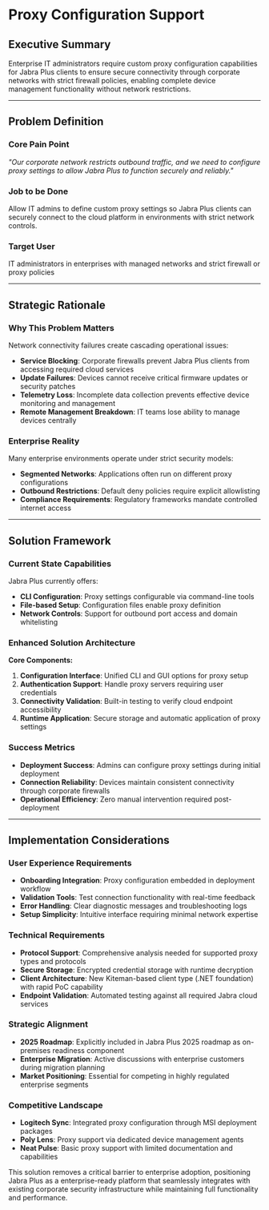 # Proxy Configuration Support

## Executive Summary

Enterprise IT administrators require custom proxy configuration capabilities for Jabra Plus clients to ensure secure connectivity through corporate networks with strict firewall policies, enabling complete device management functionality without network restrictions.

---

## Problem Definition

### Core Pain Point

_"Our corporate network restricts outbound traffic, and we need to configure proxy settings to allow Jabra Plus to function securely and reliably."_

### Job to be Done

Allow IT admins to define custom proxy settings so Jabra Plus clients can securely connect to the cloud platform in environments with strict network controls.

### Target User

IT administrators in enterprises with managed networks and strict firewall or proxy policies

---

## Strategic Rationale

### Why This Problem Matters

Network connectivity failures create cascading operational issues:

- **Service Blocking**: Corporate firewalls prevent Jabra Plus clients from accessing required cloud services
- **Update Failures**: Devices cannot receive critical firmware updates or security patches
- **Telemetry Loss**: Incomplete data collection prevents effective device monitoring and management
- **Remote Management Breakdown**: IT teams lose ability to manage devices centrally

### Enterprise Reality

Many enterprise environments operate under strict security models:

- **Segmented Networks**: Applications often run on different proxy configurations
- **Outbound Restrictions**: Default deny policies require explicit allowlisting
- **Compliance Requirements**: Regulatory frameworks mandate controlled internet access

---

## Solution Framework

### Current State Capabilities

Jabra Plus currently offers:

- **CLI Configuration**: Proxy settings configurable via command-line tools
- **File-based Setup**: Configuration files enable proxy definition
- **Network Controls**: Support for outbound port access and domain whitelisting

### Enhanced Solution Architecture

**Core Components:**

1. **Configuration Interface**: Unified CLI and GUI options for proxy setup
2. **Authentication Support**: Handle proxy servers requiring user credentials
3. **Connectivity Validation**: Built-in testing to verify cloud endpoint accessibility
4. **Runtime Application**: Secure storage and automatic application of proxy settings

### Success Metrics

- **Deployment Success**: Admins can configure proxy settings during initial deployment
- **Connection Reliability**: Devices maintain consistent connectivity through corporate firewalls
- **Operational Efficiency**: Zero manual intervention required post-deployment

---

## Implementation Considerations

### User Experience Requirements

- **Onboarding Integration**: Proxy configuration embedded in deployment workflow
- **Validation Tools**: Test connection functionality with real-time feedback
- **Error Handling**: Clear diagnostic messages and troubleshooting logs
- **Setup Simplicity**: Intuitive interface requiring minimal network expertise

### Technical Requirements

- **Protocol Support**: Comprehensive analysis needed for supported proxy types and protocols
- **Secure Storage**: Encrypted credential storage with runtime decryption
- **Client Architecture**: New Kiteman-based client type (.NET foundation) with rapid PoC capability
- **Endpoint Validation**: Automated testing against all required Jabra cloud services

### Strategic Alignment

- **2025 Roadmap**: Explicitly included in Jabra Plus 2025 roadmap as on-premises readiness component
- **Enterprise Migration**: Active discussions with enterprise customers during migration planning
- **Market Positioning**: Essential for competing in highly regulated enterprise segments

### Competitive Landscape

- **Logitech Sync**: Integrated proxy configuration through MSI deployment packages
- **Poly Lens**: Proxy support via dedicated device management agents
- **Neat Pulse**: Basic proxy support with limited documentation and capabilities

This solution removes a critical barrier to enterprise adoption, positioning Jabra Plus as a enterprise-ready platform that seamlessly integrates with existing corporate security infrastructure while maintaining full functionality and performance.